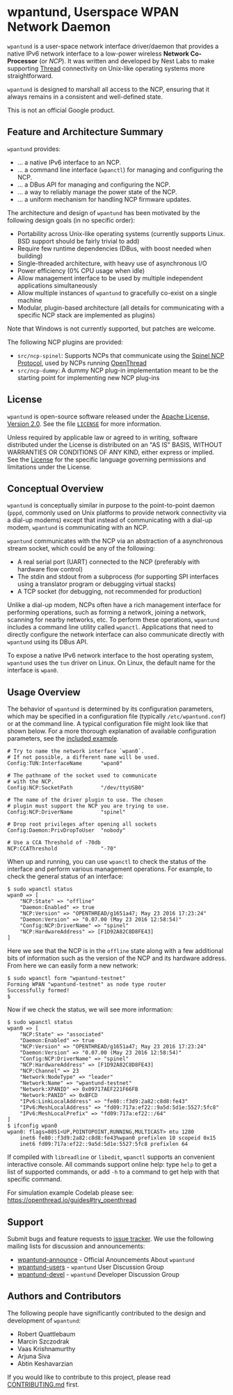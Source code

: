 wpantund, Userspace WPAN Network Daemon
=======================================

`wpantund` is a user-space network interface driver/daemon that
provides a native IPv6 network interface to a low-power wireless
**Network Co-Processor** (or *NCP*). It was written and developed by
Nest Labs to make supporting [Thread](http://threadgroup.org)
connectivity on Unix-like operating systems more straightforward.

`wpantund` is designed to marshall all access to the NCP, ensuring
that it always remains in a consistent and well-defined state.

This is not an official Google product.

## Feature and Architecture Summary ##

`wpantund` provides:

 *  ... a native IPv6 interface to an NCP.
 *  ... a command line interface (`wpanctl`) for managing and
    configuring the NCP.
 *  ... a DBus API for managing and configuring the NCP.
 *  ... a way to reliably manage the power state of the NCP.
 *  ... a uniform mechanism for handling NCP firmware updates.

The architecture and design of `wpantund` has been motivated by the
following design goals (in no specific order):

 *  Portability across Unix-like operating systems (currently supports
    Linux. BSD support should be fairly trivial to add)
 *  Require few runtime dependencies (DBus, with boost needed when
    building)
 *  Single-threaded architecture, with heavy use of asynchronous I/O
 *  Power efficiency (0% CPU usage when idle)
 *  Allow management interface to be used by multiple independent
    applications simultaneously
 *  Allow multiple instances of `wpantund` to gracefully co-exist on a
    single machine
 *  Modular, plugin-based architecture (all details for communicating
    with a specific NCP stack are implemented as plugins)

Note that Windows is not currently supported, but patches are welcome.

The following NCP plugins are provided:

*   `src/ncp-spinel`: Supports NCPs that communicate using the [Spinel NCP
    Protocol][1], used by NCPs running [OpenThread][2]
*   `src/ncp-dummy`: A dummy NCP plug-in implementation meant to be the
    starting point for implementing new NCP plug-ins

[1]: https://github.com/openthread/openthread/tree/master/doc
[2]: https://github.com/openthread/openthread/

## License ##

`wpantund` is open-source software released under the [Apache License,
Version 2.0][3]. See the file [`LICENSE`][4] for more information.

Unless required by applicable law or agreed to in writing, software
distributed under the License is distributed on an "AS IS" BASIS,
WITHOUT WARRANTIES OR CONDITIONS OF ANY KIND, either express or implied.
See the [License][4] for the specific language governing permissions and
limitations under the License.

[3]: http://www.apache.org/licenses/LICENSE-2.0
[4]: ./LICENSE

## Conceptual Overview ##

`wpantund` is conceptually similar in purpose to the point-to-point
daemon (`pppd`, commonly used on Unix platforms to provide network
connectivity via a dial-up modems) except that instead of communicating
with a dial-up modem, `wpantund` is communicating with an NCP.

`wpantund` communicates with the NCP via an abstraction of a
asynchronous stream socket, which could be any of the following:

 *  A real serial port (UART) connected to the NCP (preferably with
    hardware flow control)
 *  The stdin and stdout from a subprocess (for supporting SPI
    interfaces using a translator program or debugging virtual
    stacks)
 *  A TCP socket (for debugging, not recommended for production)

Unlike a dial-up modem, NCPs often have a rich management interface
for performing operations, such as forming a network, joining a
network, scanning for nearby networks, etc. To perform these operations,
`wpantund` includes a command line utility called `wpanctl`.
Applications that need to directly configure the network interface can
also communicate directly with `wpantund` using its DBus API.

To expose a native IPv6 network interface to the host operating
system, `wpantund` uses the `tun` driver on Linux. On Linux, the
default name for the interface is `wpan0`.

## Usage Overview ##

The behavior of `wpantund` is determined by its configuration
parameters, which may be specified in a configuration file (typically
`/etc/wpantund.conf`) or at the command line. A typical configuration
file might look like that shown below. For a more thorough explanation
of available configuration parameters, see the [included example][5].

    # Try to name the network interface `wpan0`.
    # If not possible, a different name will be used.
    Config:TUN:InterfaceName      "wpan0"

    # The pathname of the socket used to communicate
    # with the NCP.
    Config:NCP:SocketPath         "/dev/ttyUSB0"

    # The name of the driver plugin to use. The chosen
    # plugin must support the NCP you are trying to use.
    Config:NCP:DriverName         "spinel"

    # Drop root privileges after opening all sockets
    Config:Daemon:PrivDropToUser  "nobody"

    # Use a CCA Threshold of -70db
    NCP:CCAThreshold              "-70"

When up and running, you can use `wpanctl` to check the status of the
interface and perform various management operations. For example, to
check the general status of an interface:

    $ sudo wpanctl status
    wpan0 => [
        "NCP:State" => "offline"
        "Daemon:Enabled" => true
        "NCP:Version" => "OPENTHREAD/g1651a47; May 23 2016 17:23:24"
        "Daemon:Version" => "0.07.00 (May 23 2016 12:58:54)"
        "Config:NCP:DriverName" => "spinel"
        "NCP:HardwareAddress" => [F1D92A82C8D8FE43]
    ]

Here we see that the NCP is in the `offline` state along with a few
additional bits of information such as the version of the NCP and its
hardware address. From here we can easily form a new network:

    $ sudo wpanctl form "wpantund-testnet"
    Forming WPAN "wpantund-testnet" as node type router
    Successfully formed!
    $

Now if we check the status, we will see more information:

    $ sudo wpanctl status
    wpan0 => [
        "NCP:State" => "associated"
        "Daemon:Enabled" => true
        "NCP:Version" => "OPENTHREAD/g1651a47; May 23 2016 17:23:24"
        "Daemon:Version" => "0.07.00 (May 23 2016 12:58:54)"
        "Config:NCP:DriverName" => "spinel"
        "NCP:HardwareAddress" => [F1D92A82C8D8FE43]
        "NCP:Channel" => 23
        "Network:NodeType" => "leader"
        "Network:Name" => "wpantund-testnet"
        "Network:XPANID" => 0x09717AEF221F66FB
        "Network:PANID" => 0xBFCD
        "IPv6:LinkLocalAddress" => "fe80::f3d9:2a82:c8d8:fe43"
        "IPv6:MeshLocalAddress" => "fd09:717a:ef22::9a5d:5d1e:5527:5fc8"
        "IPv6:MeshLocalPrefix" => "fd09:717a:ef22::/64"
    ]
    $ ifconfig wpan0
    wpan0: flags=8051<UP,POINTOPOINT,RUNNING,MULTICAST> mtu 1280
        inet6 fe80::f3d9:2a82:c8d8:fe43%wpan0 prefixlen 10 scopeid 0x15
        inet6 fd09:717a:ef22::9a5d:5d1e:5527:5fc8 prefixlen 64

If compiled with `libreadline` or `libedit`, `wpanctl` supports an
convenient interactive console. All commands support online help: type
`help` to get a list of supported commands, or add `-h` to a command to get
help with that specific command.

For simulation example Codelab please see: <https://openthread.io/guides#try_openthread>

[5]: ./src/wpantund/wpantund.conf

## Support ##

Submit bugs and feature requests to [issue tracker][6]. We use the
following mailing lists for discussion and announcements:

 *  [wpantund-announce](https://groups.google.com/forum/#!forum/wpantund-announce)
    \- Official Anouncements About `wpantund`
 *  [wpantund-users](https://groups.google.com/forum/#!forum/wpantund-users)
    \- `wpantund` User Discussion Group
 *  [wpantund-devel](https://groups.google.com/forum/#!forum/wpantund-devel)
    \- `wpantund` Developer Discussion Group

[6]: https://github.com/openthread/wpantund/issues

## Authors and Contributors ##

The following people have significantly contributed to the design
and development of `wpantund`:

 *  Robert Quattlebaum
 *  Marcin Szczodrak
 *  Vaas Krishnamurthy
 *  Arjuna Siva
 *  Abtin Keshavarzian

If you would like to contribute to this project, please read
[CONTRIBUTING.md](CONTRIBUTING.md) first.
